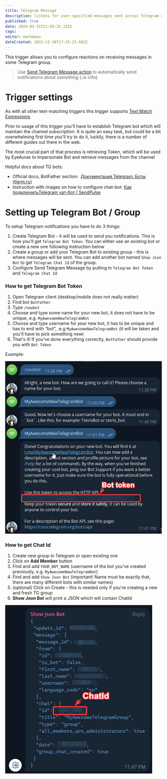 ```yaml
---
title: Telegram Message
description: listens for user-specified messages sent across Telegram channel, allowing for synchronized control and data sharing
published: true
date: 2024-03-31T21:58:25.215Z
tags: 
editor: markdown
dateCreated: 2022-12-20T17:35:23.602Z
---
```


This trigger allows you to configure reactions on receiving messages in some Telegram group. 

> Use [Send Telegram Message action](/en/actions/telegram-message) to automatically send notifications about _something_
{.is-info}

# Trigger settings

As with all other text-matching triggers this trigger supports [Text Match Expressions](https://wiki.eyeauras.net/en/text-match-expressions)

Prior to usage of this trigger you'll have to establish Telegram bot which will maintain the channel subscription. It is quite an easy task, but could be a bit overwhelming first time you'll try to do it, luckily, there is a number of different guides out there in the web. 

The most crucial part of that process is retrieving Token, which will be used by EyeAuras to impersonate Bot and retrieve messages from the channel

Helpful docs about TG bots:
-   Official docs, BotFather section:  [](https://tlgrm.ru/docs/bots)[Документация Telegram: Боты (tlgrm.ru)](https://tlgrm.ru/docs/bots#botfather)
-   Instruction with images on how to configure chat-bot: [Как подключитьTelegram чат-бот | SendPulse](https://sendpulse.com/ru/knowledge-base/chatbot/create-telegram-chatbot)

# Setting up Telegram Bot / Group
To setup Telegram notifications you have to do 3 things:

1.  Create Telegram Bot - it will be used to send you notifications. This is how you'll get `Telegram Bot Token`. You can either use an existing bot or create a new one following instruction below
2.  Create a group or add your Telegram Bot to existing group - this is where messages will be sent. You can add another bot named `Show Json Bot` to get `Telegram Chat Id` of the group.
3.  Configure Send Telegram Message by putting in `Telegram Bot Token` and `Telegram Chat Id`

### How to get Telegram Bot Token

1.  Open Telegram client (desktop/mobile does not really matter)
2.  Find bot `BotFather`
3.  Type `/newbot`
4.  Choose and type some name for your new bot, it does not have to be unique, e.g. `MyAwesomeNewTelegramBot`
5.  Choose and type username for your new bot, it has to be unique and has to end with “bot”, .e.g `MyAwesomeNewTelegramBot` (it will be taken and you'll have to pick something new)
6.  That's it! If you've done everything correctly, `BotFather` should provide you with `Bot Token`

Example:

![](/telegram_3uc3q03fas.png)

### How to get Chat Id

1.  Create new group in Telegram or open existing one
2.  Click on **Add Member** button
3.  Find and add `YOUR_BOT_NAME` (username of the bot you've created previously, e.g. `MyAwesomeNewTelegramBot`)
4.  Find and add `Show Json Bot` (important! Name must be exactly that, there are many different bots with similar names)
5.  (optional) Click on Create - this is needed only if you're creating a new and fresh TG group
6.  **Show Json Bot** will print a JSON which will contain ChatId

![](/telegram_ive2xr6teu.png)
